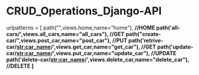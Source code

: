 # CRUD_Operations_Django-API

urlpatterns = [
    path("",views.home,name="home"), <b>//HOME<b>
    path('all-cars/',views.all_cars,name="all_cars"), <b>//GET<b>
    path("create-car/",views.post_car,name="post_car"), <b>//PUT<b>
    path('retrive-car/<str:car_name>/',views.get_car,name="get_car"), <b>//GET<b>
    path('update-car/<str:car_name>/',views.put_car,name="update_car"), <b>//UPDATE<b>
    path('delete-car/<str:car_name>/',views.delete_car,name="delete_car"), <b>//DELETE<b>
]
